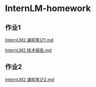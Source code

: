 # InternLM-homework
## 作业1

<a href="InternLM2 课程笔记1.md">InternLM2 课程笔记1.md</a>

<a href="InternLM2 技术报告.md">InternLM2 技术报告.md</a>

## 作业2

<a href="InternLM2 课程笔记2.md">InternLM2 课程笔记2.md</a>
